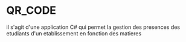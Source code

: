 # QR_CODE
il s'agit d'une application C# qui permet la gestion des presences des etudiants d'un etablissement en fonction des matieres

